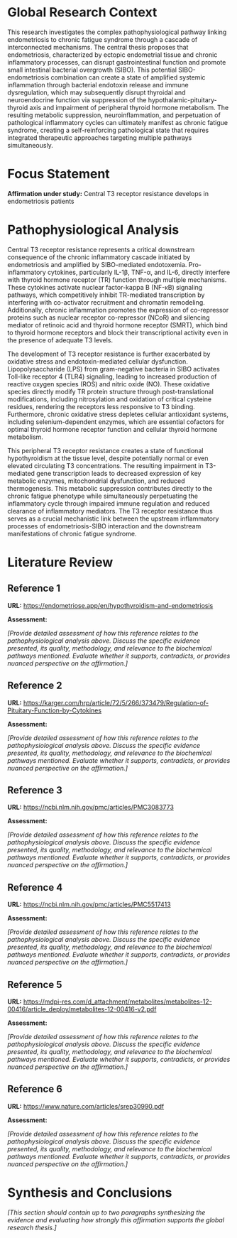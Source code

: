 # Global Research Context

This research investigates the complex pathophysiological pathway linking endometriosis to chronic fatigue syndrome through a cascade of interconnected mechanisms. The central thesis proposes that endometriosis, characterized by ectopic endometrial tissue and chronic inflammatory processes, can disrupt gastrointestinal function and promote small intestinal bacterial overgrowth (SIBO). This potential SIBO-endometriosis combination can create a state of amplified systemic inflammation through bacterial endotoxin release and immune dysregulation, which may subsequently disrupt thyroidal and neuroendocrine function via suppression of the hypothalamic-pituitary-thyroid axis and impairment of peripheral thyroid hormone metabolism. The resulting metabolic suppression, neuroinflammation, and perpetuation of pathological inflammatory cycles can ultimately manifest as chronic fatigue syndrome, creating a self-reinforcing pathological state that requires integrated therapeutic approaches targeting multiple pathways simultaneously.

# Focus Statement

**Affirmation under study:** Central T3 receptor resistance develops in endometriosis patients

# Pathophysiological Analysis

Central T3 receptor resistance represents a critical downstream consequence of the chronic inflammatory cascade initiated by endometriosis and amplified by SIBO-mediated endotoxemia. Pro-inflammatory cytokines, particularly IL-1β, TNF-α, and IL-6, directly interfere with thyroid hormone receptor (TR) function through multiple mechanisms. These cytokines activate nuclear factor-kappa B (NF-κB) signaling pathways, which competitively inhibit TR-mediated transcription by interfering with co-activator recruitment and chromatin remodeling. Additionally, chronic inflammation promotes the expression of co-repressor proteins such as nuclear receptor co-repressor (NCoR) and silencing mediator of retinoic acid and thyroid hormone receptor (SMRT), which bind to thyroid hormone receptors and block their transcriptional activity even in the presence of adequate T3 levels.

The development of T3 receptor resistance is further exacerbated by oxidative stress and endotoxin-mediated cellular dysfunction. Lipopolysaccharide (LPS) from gram-negative bacteria in SIBO activates Toll-like receptor 4 (TLR4) signaling, leading to increased production of reactive oxygen species (ROS) and nitric oxide (NO). These oxidative species directly modify TR protein structure through post-translational modifications, including nitrosylation and oxidation of critical cysteine residues, rendering the receptors less responsive to T3 binding. Furthermore, chronic oxidative stress depletes cellular antioxidant systems, including selenium-dependent enzymes, which are essential cofactors for optimal thyroid hormone receptor function and cellular thyroid hormone metabolism.

This peripheral T3 receptor resistance creates a state of functional hypothyroidism at the tissue level, despite potentially normal or even elevated circulating T3 concentrations. The resulting impairment in T3-mediated gene transcription leads to decreased expression of key metabolic enzymes, mitochondrial dysfunction, and reduced thermogenesis. This metabolic suppression contributes directly to the chronic fatigue phenotype while simultaneously perpetuating the inflammatory cycle through impaired immune regulation and reduced clearance of inflammatory mediators. The T3 receptor resistance thus serves as a crucial mechanistic link between the upstream inflammatory processes of endometriosis-SIBO interaction and the downstream manifestations of chronic fatigue syndrome.

# Literature Review

## Reference 1

**URL:** https://endometriose.app/en/hypothyroidism-and-endometriosis

**Assessment:**

*[Provide detailed assessment of how this reference relates to the pathophysiological analysis above. Discuss the specific evidence presented, its quality, methodology, and relevance to the biochemical pathways mentioned. Evaluate whether it supports, contradicts, or provides nuanced perspective on the affirmation.]*

## Reference 2

**URL:** https://karger.com/hrp/article/72/5/266/373479/Regulation-of-Pituitary-Function-by-Cytokines

**Assessment:**

*[Provide detailed assessment of how this reference relates to the pathophysiological analysis above. Discuss the specific evidence presented, its quality, methodology, and relevance to the biochemical pathways mentioned. Evaluate whether it supports, contradicts, or provides nuanced perspective on the affirmation.]*

## Reference 3

**URL:** https://ncbi.nlm.nih.gov/pmc/articles/PMC3083773

**Assessment:**

*[Provide detailed assessment of how this reference relates to the pathophysiological analysis above. Discuss the specific evidence presented, its quality, methodology, and relevance to the biochemical pathways mentioned. Evaluate whether it supports, contradicts, or provides nuanced perspective on the affirmation.]*

## Reference 4

**URL:** https://ncbi.nlm.nih.gov/pmc/articles/PMC5517413

**Assessment:**

*[Provide detailed assessment of how this reference relates to the pathophysiological analysis above. Discuss the specific evidence presented, its quality, methodology, and relevance to the biochemical pathways mentioned. Evaluate whether it supports, contradicts, or provides nuanced perspective on the affirmation.]*

## Reference 5

**URL:** https://mdpi-res.com/d_attachment/metabolites/metabolites-12-00416/article_deploy/metabolites-12-00416-v2.pdf

**Assessment:**

*[Provide detailed assessment of how this reference relates to the pathophysiological analysis above. Discuss the specific evidence presented, its quality, methodology, and relevance to the biochemical pathways mentioned. Evaluate whether it supports, contradicts, or provides nuanced perspective on the affirmation.]*

## Reference 6

**URL:** https://www.nature.com/articles/srep30990.pdf

**Assessment:**

*[Provide detailed assessment of how this reference relates to the pathophysiological analysis above. Discuss the specific evidence presented, its quality, methodology, and relevance to the biochemical pathways mentioned. Evaluate whether it supports, contradicts, or provides nuanced perspective on the affirmation.]*

# Synthesis and Conclusions

*[This section should contain up to two paragraphs synthesizing the evidence and evaluating how strongly this affirmation supports the global research thesis.]*

